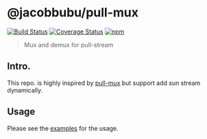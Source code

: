 # @jacobbubu/pull-mux

[![Build Status](https://travis-ci.org/jacobbubu/pull-mux.svg)](https://travis-ci.org/jacobbubu/pull-mux)
[![Coverage Status](https://coveralls.io/repos/github/jacobbubu/pull-mux/badge.svg)](https://coveralls.io/github/jacobbubu/pull-mux)
[![npm](https://img.shields.io/npm/v/@jacobbubu/pull-mux.svg)](https://www.npmjs.com/package/@jacobbubu/pull-mux/)

> Mux and demux for pull-stream

## Intro.

This repo. is highly inspired by [pull-mux](https://github.com/nichoth/pull-mux) but support add sun stream dynamically.

## Usage

Please see the [examples](https://github.com/jacobbubu/pull-mux/tree/master/examples) for the usage.

